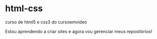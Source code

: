 # html-css
 curso de html5 e css3 do cursoemvideo

Estou aprendendo a criar sites e agora vou gerenciar meus repositórios!
